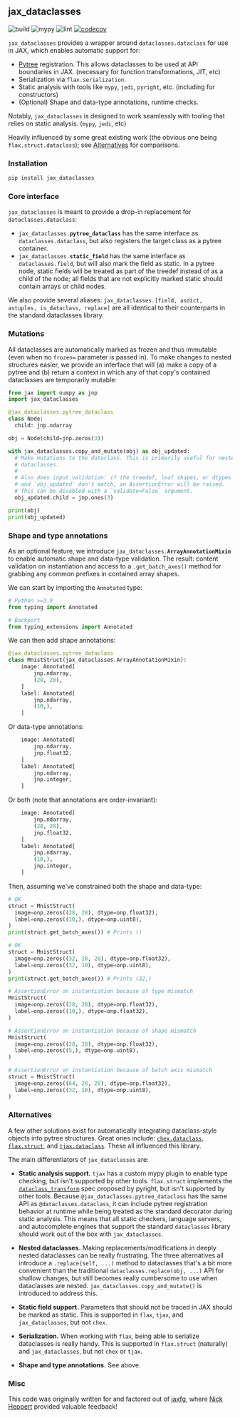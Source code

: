 ## jax_dataclasses

![build](https://github.com/brentyi/jax_dataclasses/workflows/build/badge.svg)
![mypy](https://github.com/brentyi/jax_dataclasses/workflows/mypy/badge.svg?branch=main)
![lint](https://github.com/brentyi/jax_dataclasses/workflows/lint/badge.svg)
[![codecov](https://codecov.io/gh/brentyi/jax_dataclasses/branch/main/graph/badge.svg?token=fFSx7CeKlW)](https://codecov.io/gh/brentyi/jax_dataclasses)

`jax_dataclasses` provides a wrapper around `dataclasses.dataclass` for use in
JAX, which enables automatic support for:

- [Pytree](https://jax.readthedocs.io/en/latest/pytrees.html) registration. This
  allows dataclasses to be used at API boundaries in JAX. (necessary for
  function transformations, JIT, etc)
- Serialization via `flax.serialization`.
- Static analysis with tools like `mypy`, `jedi`, `pyright`, etc. (including for
  constructors)
- (Optional) Shape and data-type annotations, runtime checks.

Notably, `jax_dataclasses` is designed to work seamlessly with tooling that
relies on static analysis. (`mypy`, `jedi`, etc)

Heavily influenced by some great existing work (the obvious one being
`flax.struct.dataclass`); see [Alternatives](#alternatives) for comparisons.

### Installation

```bash
pip install jax_dataclasses
```

### Core interface

`jax_dataclasses` is meant to provide a drop-in replacement for
`dataclasses.dataclass`:

- <code>jax_dataclasses.<strong>pytree_dataclass</strong></code> has the same
  interface as `dataclasses.dataclass`, but also registers the target class as a
  pytree container.
- <code>jax_dataclasses.<strong>static_field</strong></code> has the same
  interface as `dataclasses.field`, but will also mark the field as static. In a
  pytree node, static fields will be treated as part of the treedef instead of
  as a child of the node; all fields that are not explicitly marked static
  should contain arrays or child nodes.

We also provide several aliases:
`jax_dataclasses.[field, asdict, astuples, is_dataclass, replace]` are all
identical to their counterparts in the standard dataclasses library.

### Mutations

All dataclasses are automatically marked as frozen and thus immutable (even when
no `frozen=` parameter is passed in). To make changes to nested structures
easier, we provide an interface that will (a) make a copy of a pytree and (b)
return a context in which any of that copy's contained dataclasses are
temporarily mutable:

```python
from jax import numpy as jnp
import jax_dataclasses

@jax_dataclasses.pytree_dataclass
class Node:
  child: jnp.ndarray

obj = Node(child=jnp.zeros(3))

with jax_dataclasses.copy_and_mutate(obj) as obj_updated:
  # Make mutations to the dataclass. This is primarily useful for nested
  # dataclasses.
  #
  # Also does input validation: if the treedef, leaf shapes, or dtypes of `obj`
  # and `obj_updated` don't match, an AssertionError will be raised.
  # This can be disabled with a `validate=False` argument.
  obj_updated.child = jnp.ones(3)

print(obj)
print(obj_updated)
```

### Shape and type annotations

As an optional feature, we introduce
<code>jax_dataclasses.<strong>ArrayAnnotationMixin</strong></code> to enable
automatic shape and data-type validation. The result: content validation on
instantiation and access to a `.get_batch_axes()` method for grabbing any common
prefixes in contained array shapes.


We can start by importing the `Annotated` type:

```python
# Python >=3.9
from typing import Annotated

# Backport
from typing_extensions import Annotated
```

We can then add shape annotations:

```python
@jax_dataclasses.pytree_dataclass
class MnistStruct(jax_dataclasses.ArrayAnnotationMixin):
    image: Annotated[
        jnp.ndarray,
        (28, 28),
    ]
    label: Annotated[
        jnp.ndarray,
        (10,),
    ]
```

Or data-type annotations:

```python
    image: Annotated[
        jnp.ndarray,
        jnp.float32,
    ]
    label: Annotated[
        jnp.ndarray,
        jnp.integer,
    ]
```

Or both (note that annotations are order-invariant):

```python
    image: Annotated[
        jnp.ndarray,
        (28, 28),
        jnp.float32,
    ]
    label: Annotated[
        jnp.ndarray,
        (10,),
        jnp.integer,
    ]
```

Then, assuming we've constrained both the shape and data-type:

```python
# OK
struct = MnistStruct(
  image=onp.zeros((28, 28), dtype=onp.float32),
  label=onp.zeros((10,), dtype=onp.uint8),
)
print(struct.get_batch_axes()) # Prints ()

# OK
struct = MnistStruct(
  image=onp.zeros((32, 28, 28), dtype=onp.float32),
  label=onp.zeros((32, 10), dtype=onp.uint8),
)
print(struct.get_batch_axes()) # Prints (32,)

# AssertionError on instantiation because of type mismatch
MnistStruct(
  image=onp.zeros((28, 28), dtype=onp.float32),
  label=onp.zeros((10,), dtype=onp.float32),
)

# AssertionError on instantiation because of shape mismatch
MnistStruct(
  image=onp.zeros((28, 28), dtype=onp.float32),
  label=onp.zeros((5,), dtype=onp.uint8),
)

# AssertionError on instantiation because of batch axis mismatch
struct = MnistStruct(
  image=onp.zeros((64, 28, 28), dtype=onp.float32),
  label=onp.zeros((32, 10), dtype=onp.uint8),
)
```

### Alternatives

A few other solutions exist for automatically integrating dataclass-style
objects into pytree structures. Great ones include:
[`chex.dataclass`](https://github.com/deepmind/chex),
[`flax.struct`](https://github.com/google/flax), and
[`tjax.dataclass`](https://github.com/NeilGirdhar/tjax). These all influenced
this library.

The main differentiators of `jax_dataclasses` are:

- **Static analysis support.** `tjax` has a custom mypy plugin to enable type
  checking, but isn't supported by other tools. `flax.struct` implements the
  [`dataclass_transform`](https://github.com/microsoft/pyright/blob/main/specs/dataclass_transforms.md)
  spec proposed by pyright, but isn't supported by other tools. Because
  `@jax_dataclasses.pytree_dataclass` has the same API as
  `@dataclasses.dataclass`, it can include pytree registration behavior at
  runtime while being treated as the standard decorator during static analysis.
  This means that all static checkers, language servers, and autocomplete
  engines that support the standard `dataclasses` library should work out of the
  box with `jax_dataclasses`.

- **Nested dataclasses.** Making replacements/modifications in deeply nested
  dataclasses can be really frustrating. The three alternatives all introduce a
  `.replace(self, ...)` method to dataclasses that's a bit more convenient than
  the traditional `dataclasses.replace(obj, ...)` API for shallow changes, but
  still becomes really cumbersome to use when dataclasses are nested.
  `jax_dataclasses.copy_and_mutate()` is introduced to address this.

- **Static field support.** Parameters that should not be traced in JAX should
  be marked as static. This is supported in `flax`, `tjax`, and
  `jax_dataclasses`, but not `chex`.

- **Serialization.** When working with `flax`, being able to serialize
  dataclasses is really handy. This is supported in `flax.struct` (naturally)
  and `jax_dataclasses`, but not `chex` or `tjax`.

- **Shape and type annotations.** See above.

### Misc

This code was originally written for and factored out of
[jaxfg](http://github.com/brentyi/jaxfg), where
[Nick Heppert](https://github.com/SuperN1ck) provided valuable feedback!
